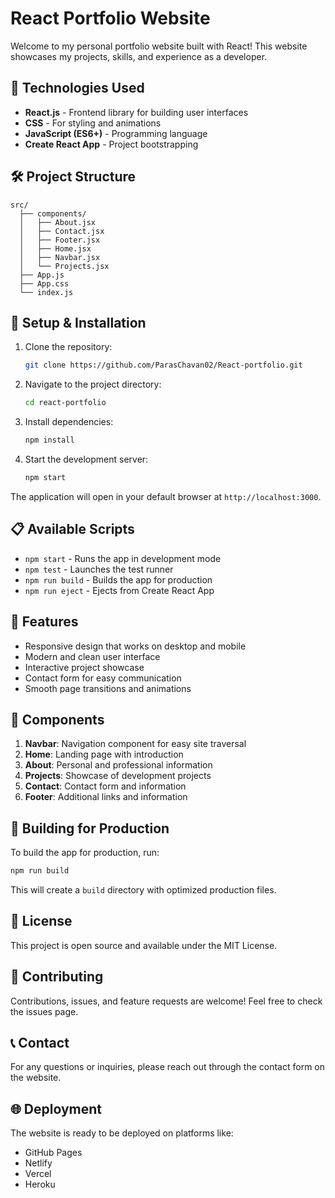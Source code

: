 # React Portfolio Website

Welcome to my personal portfolio website built with React! This website showcases my projects, skills, and experience as a developer.

## 🚀 Technologies Used

- **React.js** - Frontend library for building user interfaces
- **CSS** - For styling and animations
- **JavaScript (ES6+)** - Programming language
- **Create React App** - Project bootstrapping

## 🛠️ Project Structure

```
src/
  ├── components/
  │   ├── About.jsx
  │   ├── Contact.jsx
  │   ├── Footer.jsx
  │   ├── Home.jsx
  │   ├── Navbar.jsx
  │   └── Projects.jsx
  ├── App.js
  ├── App.css
  └── index.js
```

## 🔧 Setup & Installation

1. Clone the repository:
   ```bash
   git clone https://github.com/ParasChavan02/React-portfolio.git
   ```

2. Navigate to the project directory:
   ```bash
   cd react-portfolio
   ```

3. Install dependencies:
   ```bash
   npm install
   ```

4. Start the development server:
   ```bash
   npm start
   ```

The application will open in your default browser at `http://localhost:3000`.

## 📋 Available Scripts

- `npm start` - Runs the app in development mode
- `npm test` - Launches the test runner
- `npm run build` - Builds the app for production
- `npm run eject` - Ejects from Create React App

## 🌟 Features

- Responsive design that works on desktop and mobile
- Modern and clean user interface
- Interactive project showcase
- Contact form for easy communication
- Smooth page transitions and animations

## 🚀 Components

1. **Navbar**: Navigation component for easy site traversal
2. **Home**: Landing page with introduction
3. **About**: Personal and professional information
4. **Projects**: Showcase of development projects
5. **Contact**: Contact form and information
6. **Footer**: Additional links and information

## 🔨 Building for Production

To build the app for production, run:

```bash
npm run build
```

This will create a `build` directory with optimized production files.

## 📝 License

This project is open source and available under the MIT License.

## 🤝 Contributing

Contributions, issues, and feature requests are welcome! Feel free to check the issues page.

## 📞 Contact

For any questions or inquiries, please reach out through the contact form on the website.

## 🌐 Deployment

The website is ready to be deployed on platforms like:
- GitHub Pages
- Netlify
- Vercel
- Heroku
